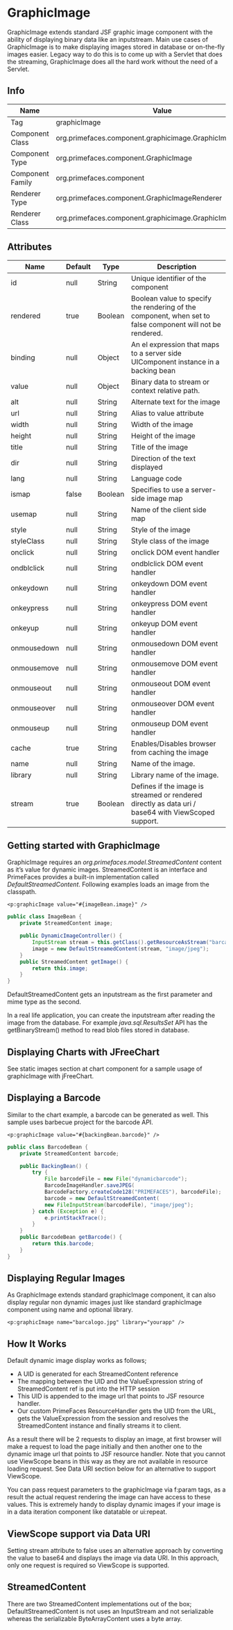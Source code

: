 # GraphicImage

GraphicImage extends standard JSF graphic image component with the ability of displaying binary
data like an inputstream. Main use cases of GraphicImage is to make displaying images stored in
database or on-the-fly images easier. Legacy way to do this is to come up with a Servlet that does
the streaming, GraphicImage does all the hard work without the need of a Servlet.

## Info

| Name | Value |
| --- | --- |
| Tag | graphicImage
| Component Class | org.primefaces.component.graphicimage.GraphicImage
| Component Type | org.primefaces.component.GraphicImage
| Component Family | org.primefaces.component |
| Renderer Type | org.primefaces.component.GraphicImageRenderer
| Renderer Class | org.primefaces.component.graphicimage.GraphicImageRenderer

## Attributes

| Name | Default | Type | Description |
| --- | --- | --- | --- |
id | null | String | Unique identifier of the component
rendered | true | Boolean | Boolean value to specify the rendering of the component, when set to false component will not be rendered.
binding | null | Object | An el expression that maps to a server side UIComponent instance in a backing bean
value | null | Object | Binary data to stream or context relative path.
alt | null | String | Alternate text for the image
url | null | String | Alias to value attribute
width | null | String | Width of the image
height | null | String | Height of the image
title | null | String | Title of the image
dir | null | String | Direction of the text displayed
lang | null | String | Language code
ismap | false | Boolean | Specifies to use a server-side image map
usemap | null | String | Name of the client side map
style | null | String | Style of the image
styleClass | null | String | Style class of the image
onclick | null | String | onclick DOM event handler
ondblclick | null | String | ondblclick DOM event handler
onkeydown | null | String | onkeydown DOM event handler
onkeypress | null | String | onkeypress DOM event handler
onkeyup | null | String | onkeyup DOM event handler
onmousedown | null | String | onmousedown DOM event handler
onmousemove | null | String | onmousemove DOM event handler
onmouseout | null | String | onmouseout DOM event handler
onmouseover | null | String | onmouseover DOM event handler
onmouseup | null | String | onmouseup DOM event handler
cache | true | String | Enables/Disables browser from caching the image
name | null | String | Name of the image.
library | null | String | Library name of the image.
stream | true | Boolean | Defines if the image is streamed or rendered directly as data uri / base64 with ViewScoped support.

## Getting started with GraphicImage
GraphicImage requires an _org.primefaces.model.StreamedContent_ content as it’s value for dynamic
images. StreamedContent is an interface and PrimeFaces provides a built-in implementation called
_DefaultStreamedContent_. Following examples loads an image from the classpath.

```xhtml
<p:graphicImage value="#{imageBean.image}" />
```
```java
public class ImageBean {
    private StreamedContent image;

    public DynamicImageController() {
        InputStream stream = this.getClass().getResourceAsStream("barcalogo.jpg");
        image = new DefaultStreamedContent(stream, "image/jpeg");
    }
    public StreamedContent getImage() {
        return this.image;
    }
}
```
DefaultStreamedContent gets an inputstream as the first parameter and mime type as the second.


In a real life application, you can create the inputstream after reading the image from the database.
For example _java.sql.ResultsSet_ API has the getBinaryStream() method to read blob files stored in
database.

## Displaying Charts with JFreeChart
See static images section at chart component for a sample usage of graphicImage with jFreeChart.

## Displaying a Barcode
Similar to the chart example, a barcode can be generated as well. This sample uses barbecue project
for the barcode API.

```xhtml
<p:graphicImage value="#{backingBean.barcode}" />
```
```java
public class BarcodeBean {
    private StreamedContent barcode;

    public BackingBean() {
        try {
            File barcodeFile = new File("dynamicbarcode");
            BarcodeImageHandler.saveJPEG(
            BarcodeFactory.createCode128("PRIMEFACES"), barcodeFile);
            barcode = new DefaultStreamedContent(
            new FileInputStream(barcodeFile), "image/jpeg");
        } catch (Exception e) {
            e.printStackTrace();
        }
    }
    public BarcodeBean getBarcode() {
        return this.barcode;
    }
}
```
## Displaying Regular Images
As GraphicImage extends standard graphicImage component, it can also display regular non
dynamic images just like standard graphicImage component using name and optional library.

```xhtml
<p:graphicImage name="barcalogo.jpg" library="yourapp" />
```
## How It Works
Default dynamic image display works as follows;

- A UID is generated for each StreamedContent reference
- The mapping between the UID and the ValueExpression string of StreamedContent ref is put into the HTTP session
- This UID is appended to the image url that points to JSF resource handler.
- Our custom PrimeFaces ResourceHandler gets the UID from the URL, gets the ValueExpression from the session and resolves the
    StreamedContent instance and finally streams it to client.

As a result there will be 2 requests to display an image, at first browser will make a request to load
the page initially and then another one to the dynamic image url that points to JSF resource handler.
Note that you cannot use ViewScope beans in this way as they are not available in resource loading
request. See Data URI section below for an alternative to support ViewScope.

You can pass request parameters to the graphicImage via f:param tags, as a result the actual request
rendering the image can have access to these values. This is extremely handy to display dynamic
images if your image is in a data iteration component like datatable or ui:repeat.

## ViewScope support via Data URI
Setting stream attribute to false uses an alternative approach by converting the value to base64 and
displays the image via data URI. In this approach, only one request is required so ViewScope is
supported.

## StreamedContent
There are two StreamedContent implementations out of the box; DefaultStreamedContent is not
uses an InputStream and not serializable whereas the serializable ByteArrayContent uses a byte
array.
